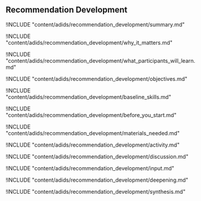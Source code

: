 
##  Recommendation Development

<!-- ![](content/images/recommendation_development.png "") -->

!INCLUDE "content/adids/recommendation_development/summary.md"

<!-- Why The Topic Matters -->

!INCLUDE "content/adids/recommendation_development/why_it_matters.md"

<!--  What Participants Will Learn -->

!INCLUDE "content/adids/recommendation_development/what_participants_will_learn.md"

<!-- Objectives {.sidebar} -->

!INCLUDE "content/adids/recommendation_development/objectives.md"

<!-- Baseline Skills -->

!INCLUDE "content/adids/recommendation_development/baseline_skills.md"

<!-- Before you Start -->

!INCLUDE "content/adids/recommendation_development/before_you_start.md"

<!-- Materials Needed [stub] -->

!INCLUDE "content/adids/recommendation_development/materials_needed.md"

<!--Activity [stub] {.activity} -->

!INCLUDE "content/adids/recommendation_development/activity.md"

<!--Discussion [stub] -->

!INCLUDE "content/adids/recommendation_development/discussion.md"

<!-- Input -->

!INCLUDE "content/adids/recommendation_development/input.md"

<!-- Deepening -->

!INCLUDE "content/adids/recommendation_development/deepening.md"

<!--Synthesis [stub] {.synthesis} -->

!INCLUDE "content/adids/recommendation_development/synthesis.md"

